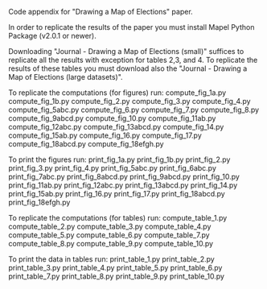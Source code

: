 Code appendix for "Drawing a Map of Elections" paper.

In order to replicate the results of the paper you must install Mapel Python Package (v2.0.1 or newer).

Downloading "Journal - Drawing a Map of Elections (small)" suffices to replicate all the results
with exception for tables 2,3, and 4. To replicate the results of these tables you must download also the
"Journal - Drawing a Map of Elections (large datasets)".

To replicate the computations (for figures) run:
compute_fig_1a.py
compute_fig_1b.py
compute_fig_2.py
compute_fig_3.py
compute_fig_4.py
compute_fig_5abc.py
compute_fig_6.py
compute_fig_7.py
compute_fig_8.py
compute_fig_9abcd.py
compute_fig_10.py
compute_fig_11ab.py
compute_fig_12abc.py
compute_fig_13abcd.py
compute_fig_14.py
compute_fig_15ab.py
compute_fig_16.py
compute_fig_17.py
compute_fig_18abcd.py
compute_fig_18efgh.py

To print the figures run:
print_fig_1a.py
print_fig_1b.py
print_fig_2.py
print_fig_3.py
print_fig_4.py
print_fig_5abc.py
print_fig_6abc.py
print_fig_7abc.py
print_fig_8abcd.py
print_fig_9abcd.py
print_fig_10.py
print_fig_11ab.py
print_fig_12abc.py
print_fig_13abcd.py
print_fig_14.py
print_fig_15ab.py
print_fig_16.py
print_fig_17.py
print_fig_18abcd.py
print_fig_18efgh.py

To replicate the computations (for tables) run:
compute_table_1.py
compute_table_2.py
compute_table_3.py
compute_table_4.py
compute_table_5.py
compute_table_6.py
compute_table_7.py
compute_table_8.py
compute_table_9.py
compute_table_10.py


To print the data in tables run:
print_table_1.py
print_table_2.py
print_table_3.py
print_table_4.py
print_table_5.py
print_table_6.py
print_table_7.py
print_table_8.py
print_table_9.py
print_table_10.py